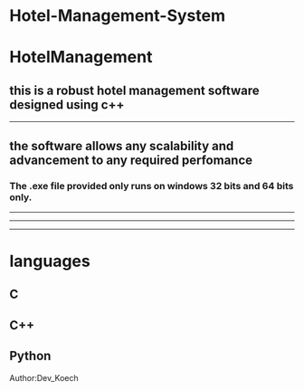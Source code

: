 # Hotel-Management-System
# HotelManagement
## this is a robust hotel management software designed using c++ 
---
## the software allows any scalability and advancement to any required perfomance
### The .exe file provided only runs on windows 32 bits and 64 bits only.
 ---
 >>
---
 ---
 # languages 
  ## C
  ## C++
  ## Python
Author:Dev_Koech
